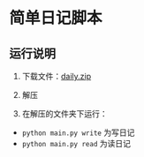 # 简单日记脚本

## 运行说明

1. 下载文件：[daily.zip](https://github.com/wzzlj/OMOOC2py/raw/master/_src/om2py0w/0wex1/daily.zip)

2. 解压

3. 在解压的文件夹下运行：

- `python main.py write` 为写日记
- `python main.py read` 为读日记
